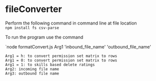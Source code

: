 # fileConverter

Perform the following command in command line at file location  
`npm install fs csv-parse`  
  
To run the program use the command

`node formatConvert.js Arg1 'inbound_file_name' 'outbound_file_name'   

```
Arg1 = h: to convert permission set matrix to rows
Arg1 = 0: to convert permission set matrix to rows
Arg1 = 1: to skills based delete ratings
Arg2: incoming file name
Arg3: outbound file name
```
